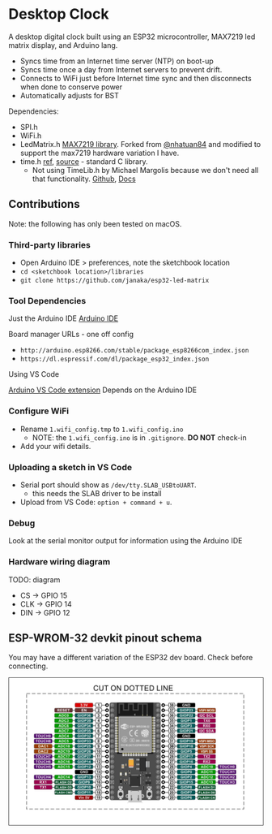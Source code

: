 # Desktop Clock

A desktop digital clock built using an ESP32 microcontroller, MAX7219 led matrix display, and Arduino lang.

- Syncs time from an Internet time server (NTP) on boot-up
- Syncs time once a day from Internet servers to prevent drift.
- Connects to WiFi just before Internet time sync and then disconnects when done to conserve power
- Automatically adjusts for BST

Dependencies:

- SPI.h
- WiFi.h
- LedMatrix.h [MAX7219 library](https://github.com/janaka/esp32-led-matrix). Forked from [@nhatuan84](https://github.com/nhatuan84/esp32-led-matrix) and modified to support the max7219 hardware variation I have.
- time.h [ref](https://en.wikibooks.org/wiki/C_Programming/time.h), [source](https://github.com/esp8266/Arduino/blob/master/cores/esp8266/time.cpp) - standard C library.
  - Not using TimeLib.h by Michael Margolis because we don't need all that functionality. [Github](https://www.pjrc.com/teensy/td_libs_Time.html), [Docs](https://www.pjrc.com/teensy/td_libs_Time.html)

## Contributions

Note: the following has only been tested on macOS.

### Third-party libraries

- Open Arduino IDE > preferences, note the sketchbook location
- `cd <sketchbook location>/libraries`
- `git clone https://github.com/janaka/esp32-led-matrix`

### Tool Dependencies

Just the Arduino IDE
[Arduino IDE](https://www.arduino.cc/en/main/software#download)

Board manager URLs - one off config

- `http://arduino.esp8266.com/stable/package_esp8266com_index.json`
- `https://dl.espressif.com/dl/package_esp32_index.json`

Using VS Code

[Arduino VS Code extension](https://marketplace.visualstudio.com/items?itemName=vsciot-vscode.vscode-arduino)
Depends on the Arduino IDE

### Configure WiFi

- Rename `1.wifi_config.tmp` to `1.wifi_config.ino`
  - NOTE: the `1.wifi_config.ino` is in `.gitignore`. **DO NOT** check-in
- Add your wifi details.

### Uploading a sketch in VS Code

- Serial port should show as `/dev/tty.SLAB_USBtoUART`.
  - this needs the SLAB driver to be install
- Upload from VS Code: `option + command + u`.

### Debug

Look at the serial monitor output for information using the Arduino IDE

### Hardware wiring diagram

TODO: diagram

- CS  -> GPIO 15
- CLK -> GPIO 14
- DIN -> GPIO 12

## ESP-WROM-32 devkit pinout schema

You may have a different variation of the ESP32 dev board. Check before connecting.

![ESP-WROM-32 devkit pinout schema](./docs/assets/esp-wrom-32_devkit_schema.jpg)